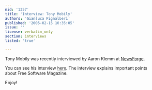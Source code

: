 ```yaml
---
nid: '1357'
title: 'Interview: Tony Mobily'
authors: 'Gianluca Pignalberi'
published: '2005-02-15 10:35:05'
issue: ''
license: verbatim_only
section: interviews
listed: 'true'

---
```

Tony Mobily was recently interviewed by Aaron Klemm at [NewsForge](http://www.newsforge.com/).

You can see his interview [here](http://entertainment.newsforge.com/article.pl?sid=05/01/27/1829208&from=rss). The interview explains important points about Free Software Magazine.

Enjoy!

